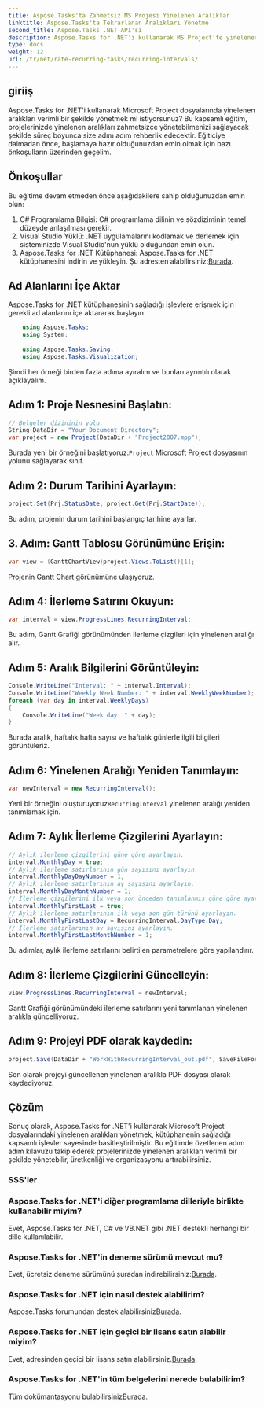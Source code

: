 ```yaml
---
title: Aspose.Tasks'ta Zahmetsiz MS Projesi Yinelenen Aralıklar
linktitle: Aspose.Tasks'ta Tekrarlanan Aralıkları Yönetme
second_title: Aspose.Tasks .NET API'si
description: Aspose.Tasks for .NET'i kullanarak MS Project'te yinelenen aralıkları zahmetsizce nasıl yönetebileceğinizi keşfedin.
type: docs
weight: 12
url: /tr/net/rate-recurring-tasks/recurring-intervals/
---
```

## giriiş
Aspose.Tasks for .NET'i kullanarak Microsoft Project dosyalarında yinelenen aralıkları verimli bir şekilde yönetmek mi istiyorsunuz? Bu kapsamlı eğitim, projelerinizde yinelenen aralıkları zahmetsizce yönetebilmenizi sağlayacak şekilde süreç boyunca size adım adım rehberlik edecektir. Eğiticiye dalmadan önce, başlamaya hazır olduğunuzdan emin olmak için bazı önkoşulların üzerinden geçelim.
## Önkoşullar
Bu eğitime devam etmeden önce aşağıdakilere sahip olduğunuzdan emin olun:
1. C# Programlama Bilgisi: C# programlama dilinin ve sözdiziminin temel düzeyde anlaşılması gerekir.
2. Visual Studio Yüklü: .NET uygulamalarını kodlamak ve derlemek için sisteminizde Visual Studio'nun yüklü olduğundan emin olun.
3. Aspose.Tasks for .NET Kütüphanesi: Aspose.Tasks for .NET kütüphanesini indirin ve yükleyin. Şu adresten alabilirsiniz:[Burada](https://releases.aspose.com/tasks/net/).

## Ad Alanlarını İçe Aktar
Aspose.Tasks for .NET kütüphanesinin sağladığı işlevlere erişmek için gerekli ad alanlarını içe aktararak başlayın.
   
```csharp
    using Aspose.Tasks;
    using System;
    
    using Aspose.Tasks.Saving;
    using Aspose.Tasks.Visualization;
```
Şimdi her örneği birden fazla adıma ayıralım ve bunları ayrıntılı olarak açıklayalım.
## Adım 1: Proje Nesnesini Başlatın:
```csharp
// Belgeler dizininin yolu.
String DataDir = "Your Document Directory";
var project = new Project(DataDir + "Project2007.mpp");
```
Burada yeni bir örneğini başlatıyoruz.`Project` Microsoft Project dosyasının yolunu sağlayarak sınıf.
## Adım 2: Durum Tarihini Ayarlayın:
```csharp
project.Set(Prj.StatusDate, project.Get(Prj.StartDate));
```
Bu adım, projenin durum tarihini başlangıç tarihine ayarlar.
## 3. Adım: Gantt Tablosu Görünümüne Erişin:
```csharp
var view = (GanttChartView)project.Views.ToList()[1];
```
Projenin Gantt Chart görünümüne ulaşıyoruz.
## Adım 4: İlerleme Satırını Okuyun:
```csharp
var interval = view.ProgressLines.RecurringInterval;
```
Bu adım, Gantt Grafiği görünümünden ilerleme çizgileri için yinelenen aralığı alır.
## Adım 5: Aralık Bilgilerini Görüntüleyin:
```csharp
Console.WriteLine("Interval: " + interval.Interval);
Console.WriteLine("Weekly Week Number: " + interval.WeeklyWeekNumber);
foreach (var day in interval.WeeklyDays)
{
    Console.WriteLine("Week day: " + day);
}
```
Burada aralık, haftalık hafta sayısı ve haftalık günlerle ilgili bilgileri görüntüleriz.
## Adım 6: Yinelenen Aralığı Yeniden Tanımlayın:
```csharp
var newInterval = new RecurringInterval();
```
 Yeni bir örneğini oluşturuyoruz`RecurringInterval` yinelenen aralığı yeniden tanımlamak için.
## Adım 7: Aylık İlerleme Çizgilerini Ayarlayın:
```csharp
// Aylık ilerleme çizgilerini güne göre ayarlayın.
interval.MonthlyDay = true;
// Aylık ilerleme satırlarının gün sayısını ayarlayın.
interval.MonthlyDayDayNumber = 1;
// Aylık ilerleme satırlarının ay sayısını ayarlayın.
interval.MonthlyDayMonthNumber = 1;
// İlerleme çizgilerini ilk veya son önceden tanımlanmış güne göre ayarlayın.
interval.MonthlyFirstLast = true;
// Aylık ilerleme satırlarının ilk veya son gün türünü ayarlayın.
interval.MonthlyFirstLastDay = RecurringInterval.DayType.Day;
// İlerleme satırlarının ay sayısını ayarlayın.
interval.MonthlyFirstLastMonthNumber = 1;
```
Bu adımlar, aylık ilerleme satırlarını belirtilen parametrelere göre yapılandırır.
## Adım 8: İlerleme Çizgilerini Güncelleyin:
```csharp
view.ProgressLines.RecurringInterval = newInterval;
```
Gantt Grafiği görünümündeki ilerleme satırlarını yeni tanımlanan yinelenen aralıkla güncelliyoruz.
## Adım 9: Projeyi PDF olarak kaydedin:
```csharp
project.Save(DataDir + "WorkWithRecurringInterval_out.pdf", SaveFileFormat.Pdf);
```
Son olarak projeyi güncellenen yinelenen aralıkla PDF dosyası olarak kaydediyoruz.

## Çözüm
Sonuç olarak, Aspose.Tasks for .NET'i kullanarak Microsoft Project dosyalarındaki yinelenen aralıkları yönetmek, kütüphanenin sağladığı kapsamlı işlevler sayesinde basitleştirilmiştir. Bu eğitimde özetlenen adım adım kılavuzu takip ederek projelerinizde yinelenen aralıkları verimli bir şekilde yönetebilir, üretkenliği ve organizasyonu artırabilirsiniz.
### SSS'ler
### Aspose.Tasks for .NET'i diğer programlama dilleriyle birlikte kullanabilir miyim?
Evet, Aspose.Tasks for .NET, C# ve VB.NET gibi .NET destekli herhangi bir dille kullanılabilir.
### Aspose.Tasks for .NET'in deneme sürümü mevcut mu?
 Evet, ücretsiz deneme sürümünü şuradan indirebilirsiniz:[Burada](https://releases.aspose.com/).
### Aspose.Tasks for .NET için nasıl destek alabilirim?
 Aspose.Tasks forumundan destek alabilirsiniz[Burada](https://forum.aspose.com/c/tasks/15).
### Aspose.Tasks for .NET için geçici bir lisans satın alabilir miyim?
 Evet, adresinden geçici bir lisans satın alabilirsiniz.[Burada](https://purchase.aspose.com/temporary-license/).
### Aspose.Tasks for .NET'in tüm belgelerini nerede bulabilirim?
 Tüm dokümantasyonu bulabilirsiniz[Burada](https://reference.aspose.com/tasks/net/).